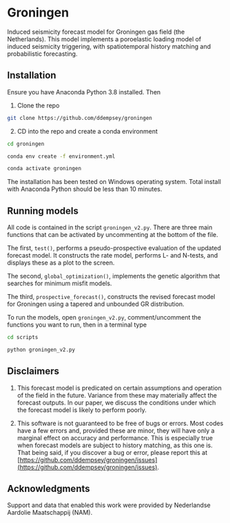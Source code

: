 # Groningen
Induced seismicity forecast model for Groningen gas field (the Netherlands). This model implements a poroelastic loading model of induced seismicity triggering, with spatiotemporal history matching and probabilistic forecasting.

## Installation

Ensure you have Anaconda Python 3.8 installed. Then

1. Clone the repo

```bash
git clone https://github.com/ddempsey/groningen
```

2. CD into the repo and create a conda environment

```bash
cd groningen

conda env create -f environment.yml

conda activate groningen
```

The installation has been tested on Windows operating system. Total install with Anaconda Python should be less than 10 minutes.

## Running models
All code is contained in the script ```groningen_v2.py```. There are three main functions that can be activated by uncommenting at the bottom of the file.

The first, ```test()```, performs a pseudo-prospective evaluation of the updated forecast model. It constructs the rate model, performs L- and N-tests, and displays these as a plot to the screen.

The second, ```global_optimization()```, implements the genetic algorithm that searches for minimum misfit models.

The third, ```prospective_forecast()```, constructs the revised forecast model for Groningen using a tapered and unbounded GR distribution.

To run the models, open ```groningen_v2.py```, comment/uncomment the functions you want to run, then in a terminal type
```bash
cd scripts

python groningen_v2.py
```

## Disclaimers
1. This forecast model is predicated on certain assumptions and operation of the field in the future. Variance from these may materially affect the forecast outputs. In our paper, we discuss the conditions under which the forecast model is likely to perform poorly.

2. This software is not guaranteed to be free of bugs or errors. Most codes have a few errors and, provided these are minor, they will have only a marginal effect on accuracy and performance. This is especially true when forecast models are subject to history matching, as this one is. That being said, if you discover a bug or error, please report this at [https://github.com/ddempsey/groningen/issues](https://github.com/ddempsey/groningen/issues).

## Acknowledgments
Support and data that enabled this work were provided by Nederlandse Aardolie Maatschappij (NAM).
